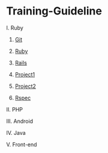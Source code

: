 # Training-Guideline

I. Ruby
1. [Git](https://#)

2. [Ruby](https://github.com/framgia/Training-Guideline/blob/master/Ruby/ruby.md)

3. [Rails](https://github.com/framgia/Training-Guideline/blob/master/Rails/rails_tutorial.md)

4. [Project1](https://#)

5. [Project2](https://#)

6. [Rspec](https://#)

II. PHP

III. Android

IV. Java

V. Front-end
